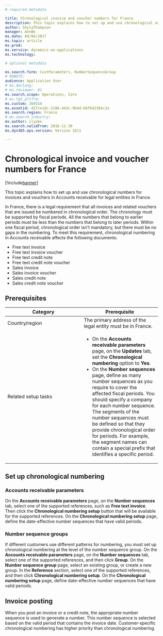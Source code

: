 ```yaml
---
# required metadata

title: Chronological invoice and voucher numbers for France
description: This topic explains how to set up and use chronological numbers for invoices and vouchers in Accounts receivable for legal entities in France.  
author: ShylaThompson
manager: AnnBe
ms.date: 04/04/2017
ms.topic: article
ms.prod: 
ms.service: dynamics-ax-applications
ms.technology: 

# optional metadata

ms.search.form: CustParameters, NumberSequenceGroup
# ROBOTS: 
audience: Application User
# ms.devlang: 
# ms.reviewer: 81
ms.search.scope: Operations, Core
# ms.tgt_pltfrm: 
ms.custom: 264514
ms.assetid: d1fce1dc-2186-443c-9b4d-b6f64236bc3a
ms.search.region: France
# ms.search.industry: 
ms.author: ilyako
ms.search.validFrom: 2016-11-30
ms.dyn365.ops.version: Version 1611

---
```


# Chronological invoice and voucher numbers for France

[!include[banner](../includes/banner.md)]


This topic explains how to set up and use chronological numbers for invoices and vouchers in Accounts receivable for legal entities in France.  

In France, there is a legal requirement that all invoices and related vouchers that are issued be numbered in chronological order. The chronology must be supported by fiscal periods. All the numbers that belong to earlier periods must be less than the numbers that belong to later periods. Within one fiscal period, chronological order isn't mandatory, but there must be no gaps in the numbering. To meet this requirement, chronological numbering in Accounts receivable affects the following documents:

-   Free text invoice
-   Free text invoice voucher
-   Free text credit note
-   Free text credit note voucher
-   Sales invoice
-   Sales invoice voucher
-   Sales credit note
-   Sales credit note voucher

## Prerequisites
<table>
<colgroup>
<col width="50%" />
<col width="50%" />
</colgroup>
<thead>
<tr class="header">
<th>Category</th>
<th>Prerequisite</th>
</tr>
</thead>
<tbody>
<tr class="odd">
<td>Country/region</td>
<td>The primary address of the legal entity must be in France.</td>
</tr>
<tr class="even">
<td>Related setup tasks</td>
<td><ul>
<li>On the <strong>Accounts receivable parameters</strong> page, on the <strong>Updates</strong> tab, set the <strong>Chronological numbering</strong> option to <strong>Yes</strong>.</li>
<li>On the <strong>Number sequences</strong> page, define as many number sequences as you require to cover the affected fiscal periods. You should specify a company for each number sequence. The segments of the number sequences must be defined so that they provide chronological order for periods. For example, the segment names can contain a special prefix that identifies a specific period.</li>
</ul></td>
</tr>
</tbody>
</table>

## Set up chronological numbering
### Accounts receivable parameters

On the **Accounts receivable parameters** page, on the **Number sequences** tab, select one of the supported references, such as **Free text invoice**. Then click the **Chronological numbering setup** button that will be available for the supported references. On the **Chronological numbering setup** page, define the date-effective number sequences that have valid periods.

### Number sequence groups

If different customers use different patterns for numbering, you must set up chronological numbering at the level of the number sequence group. On the **Accounts receivable parameters** page, on the **Number sequences** tab, select one of the supported references, and then click **Group**. On the **Number sequence group** page, select an existing group, or create a new group. In the **Reference** section, select one of the supported references, and then click **Chronological numbering setup**. On the **Chronological numbering setup** page, define date-effective number sequences that have valid periods.

## Invoice posting
When you post an invoice or a credit note, the appropriate number sequence is used to generate a number. This number sequence is selected based on the valid period that contains the invoice date. Customer-specific chronological numbering has higher priority than chronological numbering.



